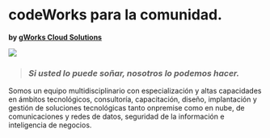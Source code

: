 # codeWorks para la comunidad.
**by [gWorks Cloud Solutions](https://www.gworks-ec.com)**

<img src="https://www.gworks-ec.com/nia/uploads/2024/06/gWorks-EC_Logo_blue_socialNetworks.png">

> ### _Si usted lo puede soñar, nosotros lo podemos hacer._

Somos un equipo multidisciplinario con especialización y altas capacidades en ámbitos tecnológicos, consultoría, capacitación, diseño, implantación y gestión de soluciones tecnológicas tanto onpremise como en nube, de comunicaciones y redes de datos, seguridad de la información e inteligencia de negocios.
